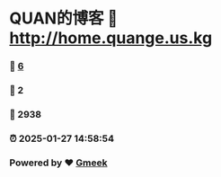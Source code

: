 # QUAN的博客 :link: http://home.quange.us.kg 
### :page_facing_up: [6](http://home.quange.us.kg/tag.html) 
### :speech_balloon: 2 
### :hibiscus: 2938 
### :alarm_clock: 2025-01-27 14:58:54 
### Powered by :heart: [Gmeek](https://github.com/Meekdai/Gmeek)
